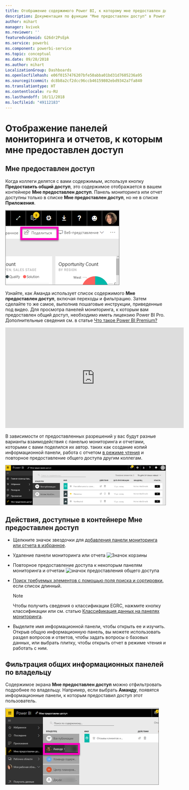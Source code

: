 ```yaml
---
title: Отображение содержимого Power BI, к которому мне предоставлен доступ
description: Документация по функции "Мне предоставлен доступ" в Power BI
author: mihart
manager: kvivek
ms.reviewer: ''
featuredvideoid: G26dr2PsEpk
ms.service: powerbi
ms.component: powerbi-service
ms.topic: conceptual
ms.date: 09/28/2018
ms.author: mihart
LocalizationGroup: Dashboards
ms.openlocfilehash: e06f0157476207bfe50abba01bd31d7605236a95
ms.sourcegitcommit: dc8b8a2cf2dcc96ccb46159802ebd9342a7fa840
ms.translationtype: HT
ms.contentlocale: ru-RU
ms.lasthandoff: 10/11/2018
ms.locfileid: "49112183"
---
```

# <a name="display-the-dashboards-and-reports-that-have-been-shared-with-me"></a>Отображение панелей мониторинга и отчетов, к которым мне предоставлен доступ
## <a name="shared-with-me"></a>Мне предоставлен доступ

Когда коллеги делятся с вами содержимым, используя кнопку **Предоставить общий доступ**, это содержимое отображается в вашем контейнере **Мне предоставлен доступ**. Панель мониторинга или отчет доступны только в списке **Мне предоставлен доступ**, но не в списке **Приложения**.

![Значок "Предоставить общий доступ"](./media/end-user-shared-with-me/power-bi-share-dash.png)

Узнайте, как Аманда использует список содержимого **Мне предоставлен доступ**, включая переходы и фильтрацию. Затем сделайте то же самое, выполнив пошаговые инструкции, приведенные под видео. Для просмотра панелей мониторинга, к которым вам предоставлен общий доступ, необходимо иметь лицензию Power BI Pro. Дополнительные сведения см. в статье [Что такое Power BI Premium?](../service-premium.md)

<iframe width="560" height="315" src="https://www.youtube.com/embed/G26dr2PsEpk" frameborder="0" allowfullscreen></iframe>

В зависимости от предоставленных разрешений у вас будут разные варианты взаимодействия с панелью мониторинга и отчетами, которыми с вами поделился их автор. таких как создание копий информационной панели, работа с отчетом [в режиме чтения](end-user-reading-view.md) и повторное предоставление общего доступа другим коллегам.

![Контейнер "Мне предоставлен доступ"](./media/end-user-shared-with-me/power-bi-container.png)

## <a name="actions-available-from-the-shared-with-me-container"></a>Действия, доступные в контейнере **Мне предоставлен доступ**
* Щелкните значок звездочки для [добавления панели мониторинга или отчета в избранное](end-user-favorite.md).
* Удаление панели мониторинга или отчета  ![Значок корзины](./media/end-user-shared-with-me/power-bi-delete-icon.png)
* Повторное предоставление доступа к некоторым панелям мониторинга и отчетам  ![значок предоставления общего доступа](./media/end-user-shared-with-me/power-bi-share-icon-new.png)
* [Поиск требуемых элементов с помощью поля поиска и сортировки](end-user-search-sort.md), если список длинный.
  
  > [!NOTE]
  > Чтобы получить сведения о классификации EGRC, нажмите кнопку классификации или см. статью [Классификация данных на панелях мониторинга](../service-data-classification.md).
  > 
  > 
* Выделите имя информационной панели, чтобы открыть ее и изучить. Открыв общую информационную панель, вы можете использовать раздел вопросов и ответов, чтобы задать вопросы о базовых данных, или выбрать плитку, чтобы открыть отчет в режиме чтения и работать с ним.

## <a name="filter-shared-dashboards-by-owner"></a>Фильтрация общих информационных панелей по владельцу
Содержимое экрана **Мне предоставлен доступ** можно отфильтровать подробнее по владельцу. Например, если выбрать **Аманду**, появятся информационные панели, к которым предоставил доступ этот пользователь.

![фильтрация панели мониторинга по владельцу](./media/end-user-shared-with-me/power-bi-owner-new.png)